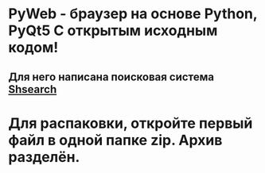 # PyWeb - браузер на основе Python, PyQt5 С открытым исходным кодом!
## Для него написана поисковая система [Shsearch](https://github.com/shash29exe/shsearch)
# Для распаковки, откройте первый файл в одной папке zip. Архив разделён.
